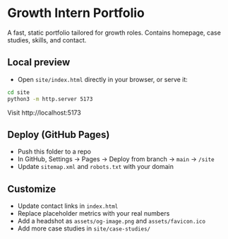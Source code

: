 # Growth Intern Portfolio

A fast, static portfolio tailored for growth roles. Contains homepage, case studies, skills, and contact.

## Local preview

- Open `site/index.html` directly in your browser, or serve it:

```bash
cd site
python3 -m http.server 5173
```

Visit http://localhost:5173

## Deploy (GitHub Pages)

- Push this folder to a repo
- In GitHub, Settings → Pages → Deploy from branch → `main` → `/site`
- Update `sitemap.xml` and `robots.txt` with your domain

## Customize

- Update contact links in `index.html`
- Replace placeholder metrics with your real numbers
- Add a headshot as `assets/og-image.png` and `assets/favicon.ico`
- Add more case studies in `site/case-studies/`
